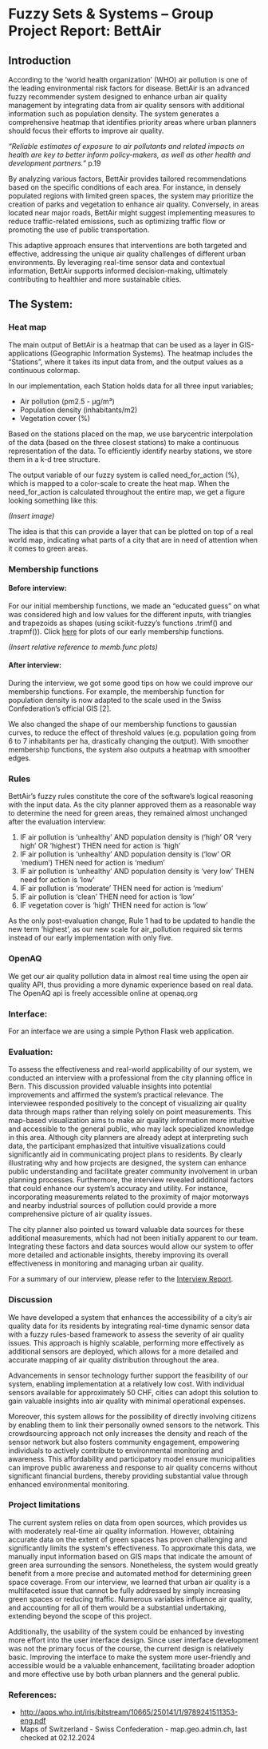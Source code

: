 # Fuzzy Sets & Systems – Group Project Report: BettAir

## Introduction

According to the ‘world health organization’ (WHO) air pollution is one of the leading environmental risk factors for disease. BettAir is an advanced fuzzy recommender system designed to enhance urban air quality management by integrating data from air quality sensors with additional information such as population density. The system generates a comprehensive heatmap that identifies priority areas where urban planners should focus their efforts to improve air quality. 

*“Reliable estimates of exposure to air pollutants and related impacts on health are key to  better inform policy-makers, as well as other health and development partners.”* p.19 

By analyzing various factors, BettAir provides tailored recommendations based on the specific conditions of each area. For instance, in densely populated regions with limited green spaces, the system may prioritize the creation of parks and vegetation to enhance air quality. Conversely, in areas located near major roads, BettAir might suggest implementing measures to reduce traffic-related emissions, such as optimizing traffic flow or promoting the use of public transportation.

This adaptive approach ensures that interventions are both targeted and effective, addressing the unique air quality challenges of different urban environments. By leveraging real-time sensor data and contextual information, BettAir supports informed decision-making, ultimately contributing to healthier and more sustainable cities.

## The System:

### Heat map
The main output of BettAir is a heatmap that can be used as a layer in GIS-applications (Geographic Information Systems). The heatmap includes the “Stations”, where it takes its input data from, and the output values as a continuous colormap.

In our implementation, each Station holds data for all three input variables; 
- Air pollution (pm2.5 - µg/m³)
- Population density (inhabitants/m2)
- Vegetation cover (%)

Based on the stations placed on the map, we use barycentric interpolation of the data (based on the three closest stations) to make a continuous representation of the data. To efficiently identify nearby stations, we store them in a k-d tree structure.

The output variable of our fuzzy system is called need_for_action (%), which is mapped to a color-scale to create the heat map. When the need_for_action is calculated throughout the entire map, we get a figure looking something like this:

*(Insert image)*

The idea is that this can provide a layer that can be plotted on top of a real world map, indicating what parts of a city that are in need of attention when it comes to green areas.

### Membership functions

#### Before interview:
For our initial membership functions, we made an “educated guess” on what was considered high and low values for the different inputs, with triangles and trapezoids as shapes (using scikit-fuzzy’s functions .trimf() and .trapmf()).
Click [here](./images/before_evaluation) for plots of our early membership functions.

*(Insert relative reference to memb.func plots)*

#### After interview:

During the interview, we got some good tips on how we could improve our membership functions. For example, the membership function for population density is now adapted to the scale used in the Swiss Confederation’s official GIS [2].

We also changed the shape of our membership functions to gaussian curves, to reduce the effect of threshold values (e.g. population going from 6 to 7 inhabitants per ha, drastically changing the output). With smoother membership functions, the system also outputs a heatmap with smoother edges.

### Rules

BettAir’s fuzzy rules constitute the core of the software’s logical reasoning with the input data. As the city planner approved them as a reasonable way to determine the need for green areas, they remained almost unchanged after the evaluation interview: 

1. IF air pollution is ‘unhealthy’ AND population density is (‘high’ OR ‘very high’ OR ‘highest’) 
THEN need for action is ‘high’
2. IF air pollution is ‘unhealthy’ AND population density is (‘low’ OR ‘medium’) 
THEN need for action is ‘medium’
3. IF air pollution is ‘unhealthy’ AND population density is ‘very low’ 
THEN need for action is ‘low’
4. IF air pollution is ‘moderate’ 
THEN need for action is ‘medium’
5. IF air pollution is ‘clean’ 
THEN need for action is ‘low’
6. IF vegetation cover is ‘high’ 
THEN need for action is ‘low’

As the only post-evaluation change, Rule 1 had to be updated to handle the new term ‘highest’, as our new scale for air_pollution required six terms instead of our early implementation with only five.

### OpenAQ
We get our air quality pollution data in almost real time using the open air quality API, thus providing a more dynamic experience based on real data. The OpenAQ api is freely accessible online at openaq.org 

### Interface:
For an interface we are using a simple Python Flask web application. 

### Evaluation:
To assess the effectiveness and real-world applicability of our system, we conducted an interview with a professional from the city planning office in Bern. This discussion provided valuable insights into potential improvements and affirmed the system’s practical relevance. 
The interviewee responded positively to the concept of visualizing air quality data through maps rather than relying solely on point measurements. This map-based visualization aims to make air quality information more intuitive and accessible to the general public, who may lack specialized knowledge in this area. Although city planners are already adept at interpreting such data, the participant emphasized that intuitive visualizations could significantly aid in communicating project plans to residents. By clearly illustrating why and how projects are designed, the system can enhance public understanding and facilitate greater community involvement in urban planning processes.
Furthermore, the interview revealed additional factors that could enhance our system’s accuracy and utility. For instance, incorporating measurements related to the proximity of major motorways and nearby industrial sources of pollution could provide a more comprehensive picture of air quality issues. 

The city planner also pointed us toward valuable data sources for these additional measurements, which had not been initially apparent to our team. Integrating these factors and data sources would allow our system to offer more detailed and actionable insights, thereby improving its overall effectiveness in monitoring and managing urban air quality.

For a summary of our interview, please refer to the [Interview Report](.\interview_report.md).

### Discussion
We have developed a system that enhances the accessibility of a city’s air quality data for its residents by integrating real-time dynamic sensor data with a fuzzy rules-based framework to assess the severity of air quality issues. This approach is highly scalable, performing more effectively as additional sensors are deployed, which allows for a more detailed and accurate mapping of air quality distribution throughout the area.

Advancements in sensor technology further support the feasibility of our system, enabling implementation at a relatively low cost. With individual sensors available for approximately 50 CHF, cities can adopt this solution to gain valuable insights into air quality with minimal operational expenses.

Moreover, this system allows for the possibility of directly involving citizens by enabling them to link their personally owned sensors to the network. This crowdsourcing approach not only increases the density and reach of the sensor network but also fosters community engagement, empowering individuals to actively contribute to environmental monitoring and awareness.
This affordability and participatory model ensure municipalities can improve public awareness and response to air quality concerns without significant financial burdens, thereby providing substantial value through enhanced environmental monitoring.

### Project limitations
The current system relies on data from open sources, which provides us with moderately real-time air quality information. However, obtaining accurate data on the extent of green spaces has proven challenging and significantly limits the system's effectiveness. To approximate this data, we manually input information based on GIS maps that indicate the amount of green area surrounding the sensors. Nonetheless, the system would greatly benefit from a more precise and automated method for determining green space coverage.
From our interview, we learned that urban air quality is a multifaceted issue that cannot be fully addressed by simply increasing green spaces or reducing traffic. Numerous variables influence air quality, and accounting for all of them would be a substantial undertaking, extending beyond the scope of this project.

Additionally, the usability of the system could be enhanced by investing more effort into the user interface design. Since user interface development was not the primary focus of the course, the current design is relatively basic. Improving the interface to make the system more user-friendly and accessible would be a valuable enhancement, facilitating broader adoption and more effective use by both urban planners and the general public.


### References:
- http://apps.who.int/iris/bitstream/10665/250141/1/9789241511353-eng.pdf
- Maps of Switzerland - Swiss Confederation - map.geo.admin.ch, last checked at 02.12.2024

